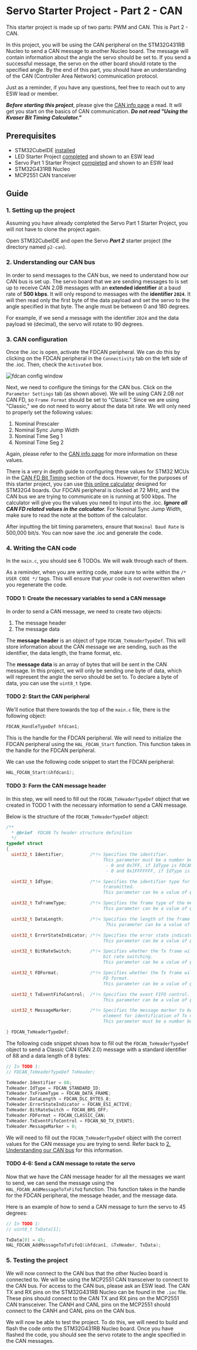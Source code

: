 # Servo Starter Project - Part 2 - CAN

This starter project is made up of two parts: PWM and CAN. This is Part 2 - CAN.

In this project, you will be using the CAN peripheral on the STM32G431RB Nucleo to send a CAN
message to another Nucleo board. The message will contain information about the angle the servo
should be set to. If you send a successful message, the servo on the other board should rotate to
the specified angle. By the end of this part, you should have an understanding of the CAN
(Controller Area Network) communication protocol.

Just as a reminder, if you have any questions, feel free to reach out to any ESW lead or member.

***Before starting this project***, please give the [CAN info page](../../../info/communication-protocols/index.md#can)
a read. It will get you start on the basics of CAN communication. ***Do not read "Using the Kvaser Bit Timing Calculator."***

## Prerequisites

* STM32CubeIDE [installed](../../stm32cubeide/index.md)
* LED Starter Project [completed](../led/index.md) and shown to an ESW lead
* Servo Part 1 Starter Project [completed](part1-pwm.md) and shown to an ESW lead
* STM32G431RB Nucleo
* MCP2551 CAN tranceiver

## Guide

### 1. Setting up the project
Assuming you have already completed the Servo Part 1 Starter Project, you will not have to clone
the project again.

Open STM32CubeIDE and open the Servo ***Part 2*** starter project (the directory named `p2-can`).

### 2. Understanding our CAN bus

In order to send messages to the CAN bus, we need to understand how our CAN bus is set up. The
servo board that we are sending messages to is set up to receive CAN 2.0B messages with an
**extended identifier** at a baud rate of **500 kbps**. It will only respond to messages with the
**identifier `2024`**. It will then read only the first byte of the data payload and set the servo
to the angle specified in that byte. The angle must be between 0 and 180 degrees.

For example, if we send a message with the identifier `2024` and the data payload `90` (decimal),
the servo will rotate to 90 degrees.

### 3. CAN configuration

Once the .ioc is open, activate the FDCAN peripheral. We can do this by clicking on the FDCAN
peripheral in the `Connectivity` tab on the left side of the .ioc. Then, check the `Activated` box.

![fdcan config window](fdcan-config.webp)

Next, we need to configure the timings for the CAN bus. Click on the `Parameter Settings` tab
(as shown above). We will be using CAN 2.0B *not* CAN FD, so `Frame Format` should be set to
"Classic." Since we are using "Classic," we do not need to worry about the data bit rate. We will
only need to properly set the following values:

1. Nominal Prescaler
2. Nominal Sync Jump Width
3. Nominal Time Seg 1
4. Nominal Time Seg 2

Again, please refer to the [CAN info page](../../../info/communication-protocols/index.md#can) for
more information on these values.

There is a very in depth guide to configuring these values for STM32 MCUs in the
[CAN FD Bit Timing](../../../info/communication-protocols/index.md#can-bit-timing) section of the
docs. However, for the purposes of this starter project, you can use [this online calculator](https://phryniszak.github.io/stm32g-fdcan/)
designed for STM32G4 boards. Our FDCAN peripheral is clocked at 72 MHz, and the CAN bus we are
trying to communicate on is running at 500 kbps. The calculator will give you the values you need
to input into the .ioc. ***Ignore all CAN FD related values in the calculator.*** For Nominal Sync
Jump Width, make sure to read the note at the bottom of the calculator.

After inputting the bit timing parameters, ensure that `Nominal Baud Rate` is 500,000 bit/s.
You can now save the .ioc and generate the code.

### 4. Writing the CAN code

In the `main.c`, you should see 6 TODOs. We will walk through each of them.

As a reminder, when you are writing code, make sure to write within the `/* USER CODE */` tags.
This will ensure that your code is not overwritten when you regenerate the code.

#### TODO 1: Create the necessary variables to send a CAN message
In order to send a CAN message, we need to create two objects:

1. The message header
2. The message data

The **message header** is an object of type `FDCAN_TxHeaderTypeDef`. This will store information about
the CAN message we are sending, such as the identifier, the data length, the frame format, etc.

The **message data** is an array of bytes that will be sent in the CAN message. In this project, we
will only be sending one byte of data, which will represent the angle the servo should be set to.
To declare a byte of data, you can use the `uint8_t` type.

#### TODO 2: Start the CAN peripheral

We'll notice that there towards the top of the `main.c` file, there is the following object:

```c
FDCAN_HandleTypeDef hfdcan1;
```

This is the handle for the FDCAN peripheral. We will need to initialize the FDCAN peripheral
using the `HAL_FDCAN_Start` function. This function takes in the handle for the FDCAN peripheral.

We can use the following code snippet to start the FDCAN peripheral:

```c
HAL_FDCAN_Start(&hfdcan1);
```

#### TODO 3: Form the CAN message header

In this step, we will need to fill out the `FDCAN_TxHeaderTypeDef` object that we created in TODO 1
with the necessary information to send a CAN message.

Below is the structure of the `FDCAN_TxHeaderTypeDef` object:

```c
/**
  * @brief  FDCAN Tx header structure definition
  */
typedef struct
{
  uint32_t Identifier;          /*!< Specifies the identifier.
                                     This parameter must be a number between:
                                      - 0 and 0x7FF, if IdType is FDCAN_STANDARD_ID
                                      - 0 and 0x1FFFFFFF, if IdType is FDCAN_EXTENDED_ID               */

  uint32_t IdType;              /*!< Specifies the identifier type for the message that will be
                                     transmitted.
                                     This parameter can be a value of @ref FDCAN_id_type               */

  uint32_t TxFrameType;         /*!< Specifies the frame type of the message that will be transmitted.
                                     This parameter can be a value of @ref FDCAN_frame_type            */

  uint32_t DataLength;          /*!< Specifies the length of the frame that will be transmitted.
                                      This parameter can be a value of @ref FDCAN_data_length_code     */

  uint32_t ErrorStateIndicator; /*!< Specifies the error state indicator.
                                     This parameter can be a value of @ref FDCAN_error_state_indicator */

  uint32_t BitRateSwitch;       /*!< Specifies whether the Tx frame will be transmitted with or without
                                     bit rate switching.
                                     This parameter can be a value of @ref FDCAN_bit_rate_switching    */

  uint32_t FDFormat;            /*!< Specifies whether the Tx frame will be transmitted in classic or
                                     FD format.
                                     This parameter can be a value of @ref FDCAN_format                */

  uint32_t TxEventFifoControl;  /*!< Specifies the event FIFO control.
                                     This parameter can be a value of @ref FDCAN_EFC                   */

  uint32_t MessageMarker;       /*!< Specifies the message marker to be copied into Tx Event FIFO
                                     element for identification of Tx message status.
                                     This parameter must be a number between 0 and 0xFF                */

} FDCAN_TxHeaderTypeDef;
```

The following code snippet shows how to fill out the `FDCAN_TxHeaderTypeDef` object to send a
Classic CAN (CAN 2.0) message with a standard identifier of 88 and a data length of 8 bytes:

```c
// In TODO 1:
// FDCAN_TxHeaderTypeDef TxHeader;

TxHeader.Identifier = 88;
TxHeader.IdType = FDCAN_STANDARD_ID;
TxHeader.TxFrameType = FDCAN_DATA_FRAME;
TxHeader.DataLength = FDCAN_DLC_BYTES_8;
TxHeader.ErrorStateIndicator = FDCAN_ESI_ACTIVE;
TxHeader.BitRateSwitch = FDCAN_BRS_OFF;
TxHeader.FDFormat = FDCAN_CLASSIC_CAN;
TxHeader.TxEventFifoControl = FDCAN_NO_TX_EVENTS;
TxHeader.MessageMarker = 0;
```

We will need to fill out the `FDCAN_TxHeaderTypeDef` object with the correct values for the CAN
message you are trying to send. Refer back to [2. Understanding our CAN bus](#2-understanding-our-can-bus)
for this information.

#### TODO 4-6: Send a CAN message to rotate the servo
Now that we have the CAN message header for all the messages we want to send, we can send the
message using the `HAL_FDCAN_AddMessageToTxFifoQ` function. This function takes in the handle for
the FDCAN peripheral, the message header, and the message data.

Here is an example of how to send a CAN message to turn the servo to 45 degrees:

```c
// In TODO 1:
// uint8_t TxData[1];

TxData[0] = 45;
HAL_FDCAN_AddMessageToTxFifoQ(&hfdcan1, &TxHeader, TxData);
```

### 5. Testing the project
We will now connect to the CAN bus that the other Nucleo board is connected to. We will be using
the MCP2551 CAN transceiver to connect to the CAN bus. For access to the CAN bus, please ask an ESW
lead. The CAN TX and RX pins on the STM32G431RB Nucleo can be found in the `.ioc` file. These pins
should connect to the CAN TX and RX pins on the MCP2551 CAN transceiver. The CANH and CANL pins on
the MCP2551 should connect to the CANH and CANL pins on the CAN bus.

We will now be able to test the project. To do this, we will need to build and flash the code
onto the STM32G431RB Nucleo board. Once you have flashed the code, you should see the servo
rotate to the angle specified in the CAN messages.
